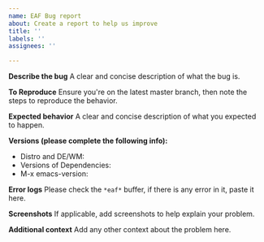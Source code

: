 ```yaml
---
name: EAF Bug report
about: Create a report to help us improve
title: ''
labels: ''
assignees: ''

---
```


**Describe the bug**
A clear and concise description of what the bug is.

**To Reproduce**
Ensure you're on the latest master branch, then note the steps to reproduce the behavior.

**Expected behavior**
A clear and concise description of what you expected to happen.

**Versions (please complete the following info):**
 - Distro and DE/WM:
 - Versions of Dependencies:
 - M-x emacs-version:

**Error logs**
Please check the `*eaf*` buffer, if there is any error in it, paste it here.

**Screenshots**
If applicable, add screenshots to help explain your problem.

**Additional context**
Add any other context about the problem here.
